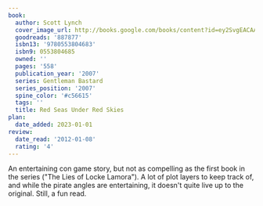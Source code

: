 ```yaml
---
book:
  author: Scott Lynch
  cover_image_url: http://books.google.com/books/content?id=ey2SvgEACAAJ&printsec=frontcover&img=1&zoom=1&source=gbs_api
  goodreads: '887877'
  isbn13: '9780553804683'
  isbn9: 0553804685
  owned: ''
  pages: '558'
  publication_year: '2007'
  series: Gentleman Bastard
  series_position: '2007'
  spine_color: '#c56615'
  tags: ''
  title: Red Seas Under Red Skies
plan:
  date_added: 2023-01-01
review:
  date_read: '2012-01-08'
  rating: '4'
---
```


An entertaining con game story, but not as compelling as the first book in the series ("The Lies of Locke Lamora").  A lot of plot layers to keep track of, and while the pirate angles are entertaining, it doesn't quite live up to the original.  Still, a fun read.
